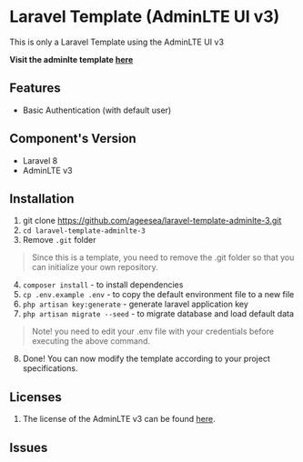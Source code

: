 # Laravel Template (AdminLTE UI v3)

This is only a Laravel Template using the AdminLTE UI v3

**Visit the adminlte template [here](https://adminlte.io/themes/v3)**

## Features
* Basic Authentication (with default user)

## Component's Version
* Laravel 8
* AdminLTE v3

## Installation
1. git clone https://github.com/ageesea/laravel-template-adminlte-3.git
2. `cd laravel-template-adminlte-3`
3. Remove `.git` folder

> Since this is a template, you need to remove the .git folder so that you can initialize your own repository.

4. `composer install` - to install dependencies
5. `cp .env.example .env` - to copy the default environment file to a new file
6. `php artisan key:generate` - generate laravel application key
7. `php artisan migrate --seed` - to migrate database and load default data
> Note! you need to edit your .env file with your credentials before executing the above command.
8. Done! You can now modify the template according to your project specifications.

## Licenses
1. The license of the AdminLTE v3 can be found [here](https://adminlte.io/docs/3.0/license.html).

## Issues
